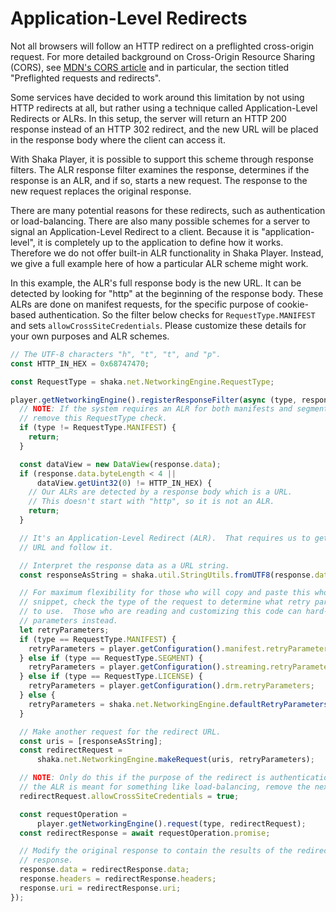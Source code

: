 # Application-Level Redirects

Not all browsers will follow an HTTP redirect on a preflighted cross-origin
request.  For more detailed background on Cross-Origin Resource Sharing (CORS),
see [MDN's CORS article](https://developer.mozilla.org/en-US/docs/Web/HTTP/CORS)
and in particular, the section titled "Preflighted requests and redirects".

Some services have decided to work around this limitation by not using HTTP
redirects at all, but rather using a technique called Application-Level
Redirects or ALRs.  In this setup, the server will return an HTTP 200 response
instead of an HTTP 302 redirect, and the new URL will be placed in the response
body where the client can access it.

With Shaka Player, it is possible to support this scheme through response
filters.  The ALR response filter examines the response, determines if the
response is an ALR, and if so, starts a new request.  The response to the new
request replaces the original response.

There are many potential reasons for these redirects, such as authentication or
load-balancing.  There are also many possible schemes for a server to signal an
Application-Level Redirect to a client.  Because it is "application-level", it
is completely up to the application to define how it works.  Therefore we do not
offer built-in ALR functionality in Shaka Player.  Instead, we give a full
example here of how a particular ALR scheme might work.

In this example, the ALR's full response body is the new URL.  It can be
detected by looking for "http" at the beginning of the response body.  These
ALRs are done on manifest requests, for the specific purpose of cookie-based
authentication.  So the filter below checks for `RequestType.MANIFEST` and sets
`allowCrossSiteCredentials`.  Please customize these details for your own
purposes and ALR schemes.

```js
// The UTF-8 characters "h", "t", "t", and "p".
const HTTP_IN_HEX = 0x68747470;

const RequestType = shaka.net.NetworkingEngine.RequestType;

player.getNetworkingEngine().registerResponseFilter(async (type, response) => {
  // NOTE: If the system requires an ALR for both manifests and segments,
  // remove this RequestType check.
  if (type != RequestType.MANIFEST) {
    return;
  }

  const dataView = new DataView(response.data);
  if (response.data.byteLength < 4 ||
      dataView.getUint32(0) != HTTP_IN_HEX) {
    // Our ALRs are detected by a response body which is a URL.
    // This doesn't start with "http", so it is not an ALR.
    return;
  }

  // It's an Application-Level Redirect (ALR).  That requires us to get the new
  // URL and follow it.

  // Interpret the response data as a URL string.
  const responseAsString = shaka.util.StringUtils.fromUTF8(response.data);

  // For maximum flexibility for those who will copy and paste this whole code
  // snippet, check the type of the request to determine what retry parameters
  // to use.  Those who are reading and customizing this code can hard-code the
  // parameters instead.
  let retryParameters;
  if (type == RequestType.MANIFEST) {
    retryParameters = player.getConfiguration().manifest.retryParameters;
  } else if (type == RequestType.SEGMENT) {
    retryParameters = player.getConfiguration().streaming.retryParameters;
  } else if (type == RequestType.LICENSE) {
    retryParameters = player.getConfiguration().drm.retryParameters;
  } else {
    retryParameters = shaka.net.NetworkingEngine.defaultRetryParameters();
  }

  // Make another request for the redirect URL.
  const uris = [responseAsString];
  const redirectRequest =
      shaka.net.NetworkingEngine.makeRequest(uris, retryParameters);

  // NOTE: Only do this if the purpose of the redirect is authentication.  If
  // the ALR is meant for something like load-balancing, remove the next line.
  redirectRequest.allowCrossSiteCredentials = true;

  const requestOperation =
      player.getNetworkingEngine().request(type, redirectRequest);
  const redirectResponse = await requestOperation.promise;

  // Modify the original response to contain the results of the redirect
  // response.
  response.data = redirectResponse.data;
  response.headers = redirectResponse.headers;
  response.uri = redirectResponse.uri;
});
```
